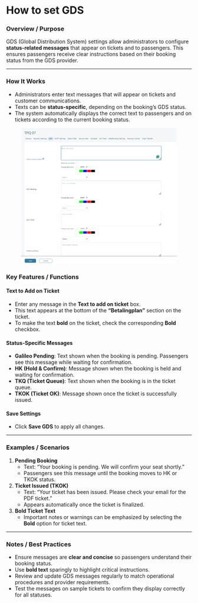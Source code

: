 # How to set GDS

### **Overview / Purpose**

GDS (Global Distribution System) settings allow administrators to configure **status-related messages** that appear on tickets and to passengers. This ensures passengers receive clear instructions based on their booking status from the GDS provider.

***

### **How It Works**

* Administrators enter text messages that will appear on tickets and customer communications.
* Texts can be **status-specific**, depending on the booking’s GDS status.
* The system automatically displays the correct text to passengers and on tickets according to the current booking status.

<figure><img src="../.gitbook/assets/image (11) (1) (1) (1) (1) (1) (1).png" alt=""><figcaption></figcaption></figure>

### **Key Features / Functions**

#### **Text to Add on Ticket**

* Enter any message in the **Text to add on ticket** box.
* This text appears at the bottom of the **“Betalingplan”** section on the ticket.
* To make the text **bold** on the ticket, check the corresponding **Bold** checkbox.

#### **Status-Specific Messages**

* **Galileo Pending**: Text shown when the booking is pending. Passengers see this message while waiting for confirmation.
* **HK (Hold & Confirm)**: Message shown when the booking is held and waiting for confirmation.
* **TKQ (Ticket Queue)**: Text shown when the booking is in the ticket queue.
* **TKOK (Ticket OK)**: Message shown once the ticket is successfully issued.

#### **Save Settings**

* Click **Save GDS** to apply all changes.

***

### **Examples / Scenarios**

1. **Pending Booking**
   * Text: “Your booking is pending. We will confirm your seat shortly.”
   * Passengers see this message until the booking moves to HK or TKOK status.
2. **Ticket Issued (TKOK)**
   * Text: “Your ticket has been issued. Please check your email for the PDF ticket.”
   * Appears automatically once the ticket is finalized.
3. **Bold Ticket Text**
   * Important notes or warnings can be emphasized by selecting the **Bold** option for ticket text.

***

### **Notes / Best Practices**

* Ensure messages are **clear and concise** so passengers understand their booking status.
* Use **bold text** sparingly to highlight critical instructions.
* Review and update GDS messages regularly to match operational procedures and provider requirements.
* Test the messages on sample tickets to confirm they display correctly for all statuses.

